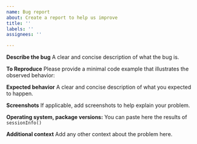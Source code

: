 ```yaml
---
name: Bug report
about: Create a report to help us improve
title: ''
labels: ''
assignees: ''

---
```


**Describe the bug**
A clear and concise description of what the bug is.

**To Reproduce**
Please provide a minimal code example that illustrates the observed behavior:

**Expected behavior**
A clear and concise description of what you expected to happen.

**Screenshots**
If applicable, add screenshots to help explain your problem.

**Operating system, package versions:**
You can paste here the results of `sessionInfo()`

**Additional context**
Add any other context about the problem here.
